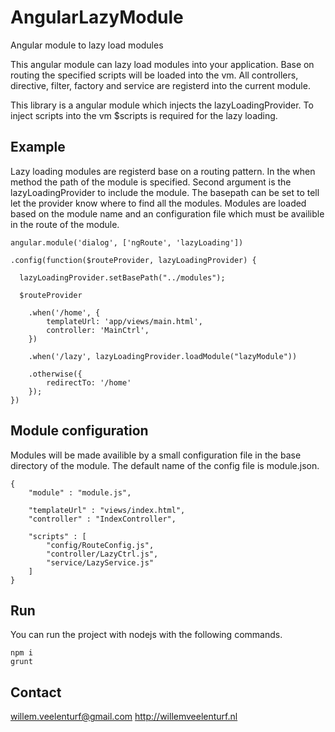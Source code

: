 AngularLazyModule
=================

Angular module to lazy load modules

This angular module can lazy load modules into your application. Base on routing the specified scripts will be loaded into the vm. All controllers, directive, filter, factory and service are registerd into the current module.

This library is a angular module which injects the lazyLoadingProvider. To inject scripts into the vm $scripts is required for the lazy loading.

Example
-----------
Lazy loading modules are registerd base on a routing pattern. In the when method the path of the module is specified. Second argument is the lazyLoadingProvider to include the module. The basepath can be set to tell let the provider know where to find all the modules. Modules are loaded based on the module name and an configuration file which must be availible in the route of the module.

````
angular.module('dialog', ['ngRoute', 'lazyLoading'])

.config(function($routeProvider, lazyLoadingProvider) {
			
  lazyLoadingProvider.setBasePath("../modules");
  
  $routeProvider
	
	.when('/home', {
		templateUrl: 'app/views/main.html',
		controller: 'MainCtrl',
	})
	
	.when('/lazy', lazyLoadingProvider.loadModule("lazyModule"))
	
	.otherwise({
		redirectTo: '/home'
	});
})
````

Module configuration
-----------
Modules will be made availible by a small configuration file in the base directory of the module. The default name of the config file is module.json.
````
{
	"module" : "module.js",
	
	"templateUrl" : "views/index.html",
	"controller" : "IndexController",
	
	"scripts" : [
		"config/RouteConfig.js", 
		"controller/LazyCtrl.js",
		"service/LazyService.js"
	]
}
````

Run
---
You can run the project with nodejs with the following commands.

````
npm i
grunt

````

Contact
-----------
willem.veelenturf@gmail.com
http://willemveelenturf.nl
